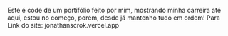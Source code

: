 Este é code de um portifólio feito por mim, mostrando minha carreira até aqui, estou no começo, porém, desde já mantenho tudo em ordem! Para Link do site: jonathanscrok.vercel.app
